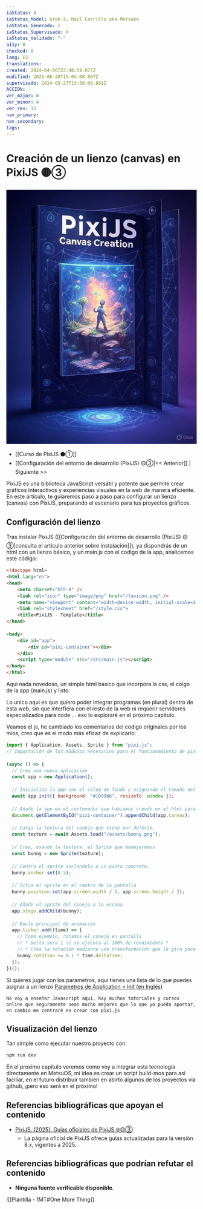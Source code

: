 ```yaml
---
iaStatus: 8
iaStatus_Model: Grok-3, Raúl Carrillo aka Metsuke
iaStatus_Generado: I
iaStatus_Supervisado: H
iaStatus_Validado: "-"
a11y: 0
checked: 0
lang: ES
translations: 
created: 2024-04-06T23:48:59.077Z
modified: 2025-06-20T15:04:08.867Z
supervisado: 2024-05-27T13:38:00.861Z
ACCION: 
ver_major: 0
ver_minor: 4
ver_rev: 15
nav_primary: 
nav_secondary: 
tags:
---
```

# Creación de un lienzo (canvas) en PixiJS 🟡③

![Instrucciones para crear un lienzo den PixiJS](PublicBrain/_resources/4f0ba2547abc282a498380f2e70654ec_MD5.jpeg)

* [[Curso de PixiJS ⚫①]]
* [[Configuración del entorno de desarrollo (PixiJS) 🟡③|<< Anterior]] | Siguiente >>

PixiJS es una biblioteca JavaScript versátil y potente que permite crear gráficos interactivos y experiencias visuales en la web de manera eficiente. En este artículo, te guiaremos paso a paso para configurar un lienzo (canvas) con PixiJS, preparando el escenario para tus proyectos gráficos.

## Configuración del lienzo

Tras instalar PixiJS ([[Configuración del entorno de desarrollo (PixiJS) 🟡③|consulta el artículo anterior sobre instalación]]), ya dispondrás de un html con un lienzo básico, y un main.js con el codigo de la app,  analicemos este código:

```html
<!doctype html>
<html lang="en">
<head>
	<meta charset="UTF-8" />
	<link rel="icon" type="image/png" href="/favicon.png" />
	<meta name="viewport" content="width=device-width, initial-scale=1.0" />
	<link rel="stylesheet" href="/style.css">
	<title>PixiJS - Template</title>
</head>

<body>
	<div id="app">
		<div id="pixi-container"></div>
	</div>
	<script type="module" src="/src/main.js"></script>
</body>
</html>
```

Aqui nada novedoso, un simple html basico que incorpora la css, el coigo de la app (main.js) y listo. 

Lo unico aqui es que quiero poder integrar programas (en plural) dentro de esta web, sin que interfiera con el resto de la web ni requerir servidores especializados para node ... eso lo exploraré en el próximo capítulo.

Veamos el js, he cambiado los comentarios del codigo originales por los mios, creo que es el modo más eficaz de explicarlo:

```js
import { Application, Assets, Sprite } from "pixi.js";
// Importación de los módulos necesarios para el funcionamiento de pixi.js

(async () => {
  // Crea una nueva aplicación
  const app = new Application();

  // Inicializa la app con el colog de fondo y asignando el tamaño del lienzo a toda la ventana.
  await app.init({ background: "#1099bb", resizeTo: window });

  // Añade la app en el contenedor que habiamos creado en el html para ello.
  document.getElementById("pixi-container").appendChild(app.canvas);

  // Carga la textura del conejo que viene por defecto.
  const texture = await Assets.load("/assets/bunny.png");

  // Crea, usando la textura, el Sprite que manejaremos
  const bunny = new Sprite(texture);

  // Centra el sprite anclandolo a un punto concreto.
  bunny.anchor.set(0.5);

  // Situa el sprite en el centro de la pantalla
  bunny.position.set(app.screen.width / 2, app.screen.height / 2);

  // Añade el sprite del conejo a la escena
  app.stage.addChild(bunny);

  // Bucle principal de animación 
  app.ticker.add((time) => {
    // Como ejemplo, rotamos el conejo en pantalla
    // * Delta sera 1 si se ejecuta al 100% de rendimiento *
    // * Crea la rotación mediante una transformación que lo gira poco  a poco *
    bunny.rotation += 0.1 * time.deltaTime;
  });
})();
```

Si quieres jugar con los parametros, aquí tienes una lista de lo que puedes asignar a un lienzo [Parametros de Application > Init (en Inglés)](https://pixijs.download/v4.8.9/docs/PIXI.Application.html)

```pre
No voy a enseñar Javascript aquí, hay muchos tutoriales y cursos online que seguramente sean mucho mejores que lo que yo pueda aportar, en cambio me centraré en crear con pixi.js
```
## Visualización del lienzo

Tan simple como ejecutar nuestro proyecto con:

```bash
npm run dev
```

En el proximo capítulo veremos como voy a integrar esta tecnología directamente en MetsuOS, mi idea es crear un script build-mos para asi faciliar, en el futuro distribuir tambien en abirto algunos de los proyectos via github, ¡pero eso será en el próximo!
## Referencias bibliográficas que apoyan el contenido

- [PixiJS. (2025). Guías oficiales de PixiJS 🌐🟡③](https://pixijs.com/guides/)
	- La página oficial de PixiJS ofrece guías actualizadas para la versión 8.x, vigentes a 2025.
    
## Referencias bibliográficas que podrían refutar el contenido

- **Ninguna fuente verificable disponible**.  
    

![[Plantilla - 1MT#One More Thing]]